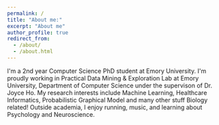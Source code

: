 ```yaml
---
permalink: /
title: "About me:"
excerpt: "About me"
author_profile: true
redirect_from: 
  - /about/
  - /about.html
---
```

I'm a 2nd year Computer Science PhD student at Emory University. I'm proudly working in Practical Data Mining & Exploration Lab at Emory University, Department of Computer Science under the supervison of Dr. Joyce Ho. My research interests include Machine Learning, Healthcare Informatics, Probabilistic Graphical Model and many other stuff Biology related! Outside academia, I enjoy running, music, and learning about Psychology and Neuroscience. 
